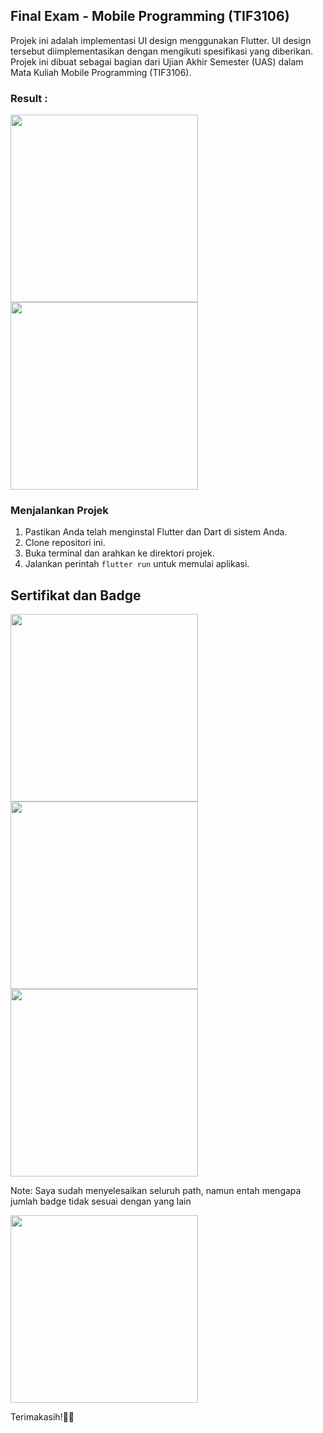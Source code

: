 ## Final Exam - Mobile Programming (TIF3106) 
Projek ini adalah implementasi UI design menggunakan Flutter. UI design tersebut diimplementasikan dengan mengikuti spesifikasi yang diberikan. Projek ini dibuat sebagai bagian dari Ujian Akhir Semester (UAS) dalam Mata Kuliah Mobile Programming (TIF3106).

### Result :
<img src="https://github.com/mhmhatta/UAS_Mobile_Programming/assets/91374495/a8aef487-4863-447e-abcd-4c07be4c4a54" width="300">
<img src="https://github.com/mhmhatta/UAS_Mobile_Programming/assets/91374495/1f6b9f10-a804-49aa-9531-ac7a05f155cc" width="300">

### Menjalankan Projek
1. Pastikan Anda telah menginstal Flutter dan Dart di sistem Anda.
2. Clone repositori ini.
3. Buka terminal dan arahkan ke direktori projek.
4. Jalankan perintah `flutter run` untuk memulai aplikasi.

## Sertifikat dan Badge
<img src="https://github.com/mhmhatta/UAS_Mobile_Programming/assets/91374495/16c48ffc-5f21-4c28-9552-0e1e49ffa74a" width="300">
<img src="https://github.com/mhmhatta/UAS_Mobile_Programming/assets/91374495/635a79b4-4a67-4c59-937b-cadc3776ee8c" width="300">
<img src="https://github.com/mhmhatta/UAS_Mobile_Programming/assets/91374495/cc74a08b-61ea-4e59-9060-03f7779535f6" width="300">

Note: Saya sudah menyelesaikan seluruh path, namun entah mengapa jumlah badge tidak sesuai dengan yang lain

<img src="https://github.com/mhmhatta/UAS_Mobile_Programming/assets/91374495/a0d54114-4c16-4719-b076-0409c8495376" width="300">

Terimakasih!🙏😊
